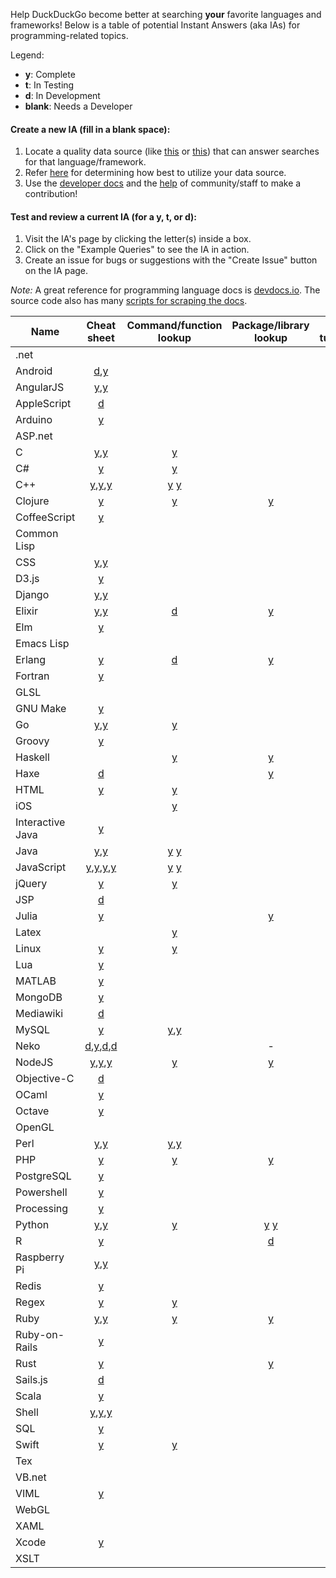Help DuckDuckGo become better at searching **your** favorite languages and frameworks! Below is a table of potential Instant Answers (aka IAs) for programming-related topics. 

Legend:
* **y**: Complete
* **t**: In Testing
* **d**: In Development  
* **blank**: Needs a Developer

#### Create a new IA (fill in a blank space): 
 
1. Locate a quality data source (like [this](http://devdocs.io/) or [this](http://overapi.com/developer-tools)) that can answer searches for that language/framework.  
2. Refer [here](http://docs.duckduckhack.com/welcome/determining-ia-type.html) for determining how best to utilize your data source.  
3. Use the [developer docs](http://docs.duckduckhack.com/) and the [help](http://docs.duckduckhack.com/resources/get-in-touch.html) of community/staff to make a contribution!  

#### Test and review a current IA (for a y, t, or d):

1. Visit the IA's page by clicking the letter(s) inside a box. 
2. Click on the "Example Queries" to see the IA in action.
3. Create an issue for bugs or suggestions with the "Create Issue" button on the IA page.  

*Note:* A great reference for programming language docs is [devdocs.io](http://devdocs.io/). The source code also has many [scripts for scraping the docs](https://github.com/Thibaut/devdocs/tree/master/lib/docs/scrapers).  

Name | Cheat sheet | Command/function lookup | Package/library lookup | Q&A / tutorials
----|:----:|:----:|:----:|:----:
.net |   |   |   |  
Android | [d](https://duck.co/ia/view/adb_cheatsheet),[y](https://duck.co/ia/view/intellij_cheat_sheet)  |   |   | [y](https://duck.co/ia/view/android_enthusiasts)
AngularJS | [y](https://duck.co/ia/view/angularjs_cheat_sheet),[y](https://duck.co/ia/view/angular2_cheat_sheet) |   |   |  
AppleScript | [d](https://duck.co/ia/view/applescript_cheat_sheet)  |   |   |  
Arduino |[y](https://duck.co/ia/view/arduino_cheat_sheet)   |   |   |  
ASP.net |   |   |   |  
C | [y](https://duck.co/ia/view/c_cheat_sheet),[y](https://duck.co/ia/view/c_char_manipulation_cheat_sheet) | [y](https://duck.co/ia/view/syntax)  |   |  
C# | [y](https://duck.co/ia/view/c_sharp_snippets_cheat_sheet) | [y](https://duck.co/ia/view/syntax)  |   |  
C++ | [y](https://duck.co/ia/view/cpp_cheat_sheet),[y](https://duck.co/ia/view/cpp_strings_cheat_sheet),[y](https://duck.co/ia/view/cpp_algorithms_cheat_sheet) | [y](https://duck.co/ia/view/cppreference_doc)  [y](https://duck.co/ia/view/syntax) |   |  
Clojure | [y](https://duck.co/ia/view/clojure_cheat_sheet) | [y](https://duck.co/ia/view/clojure) | [y](https://duck.co/ia/view/clojars) |  
CoffeeScript | [y](https://duck.co/ia/view/coffeescript_cheat_sheet) |   |   |  
Common Lisp | | | |
CSS | [y](https://duck.co/ia/view/css_cheat_sheet),[y](https://duck.co/ia/view/sass_cheat_sheet) |   |   | 
D3.js | [y](https://duck.co/ia/view/d3js_cheat_sheet) |   |   | 
Django | [y](https://duck.co/ia/view/django_cheat_sheet),[y](https://duck.co/ia/view/django_model_cheat_sheet)  |   |   |  
Elixir | [y](https://duck.co/ia/view/elixir_cheat_sheet),[y](https://duck.co/ia/view/iex_cheat_sheet) | [d](https://duck.co/ia/view/elixir) | [y](https://duck.co/ia/view/hex) | 
Elm | [y](https://duck.co/ia/view/elm_cheat_sheet) | | | 
Emacs Lisp | | | |
Erlang | [y](https://duck.co/ia/view/erlang_cheat_sheet)  | [d](https://duck.co/ia/view/erlang)  | [y](https://duck.co/ia/view/hex)  |
Fortran | [y](https://duck.co/ia/view/fortran_cheat_sheet) |   |   |
GLSL |  |   |   |  
GNU Make | [y](https://duck.co/ia/view/gnu_make_cheat_sheet)  |   |   |  
Go | [y](https://duck.co/ia/view/golang_cheat_sheet),[y](https://duck.co/ia/view/go_tools_cheat_sheet) |[y](https://duck.co/ia/view/syntax)   |   |  
Groovy | [y](https://duck.co/ia/view/groovy_cheat_sheet) |   |   |  
Haskell |   | [y](https://duck.co/ia/view/hayoo) | [y](https://duck.co/ia/view/hackage) |  
Haxe | [d](https://duck.co/ia/view/haxe_operators) |   | [y](https://duck.co/ia/view/haxelib) |  
HTML | [y](https://duck.co/ia/view/html_cheat_sheet) | [y](https://duck.co/ia/view/htmlref) |   |  
iOS |   | [y](https://duck.co/ia/view/ios) |   |  
Interactive Java | [y](https://duck.co/ia/view/interactive_java_cheat_sheet) |  |   |  
Java | [y](https://duck.co/ia/view/java_cheat_sheet),[y](https://duck.co/ia/view/java_file_handling_cheat_sheet) | [y](https://duck.co/ia/view/java) [y](https://duck.co/ia/view/syntax)|   |  
JavaScript | [y](https://duck.co/ia/view/javascript_cheat_sheet),[y](https://duck.co/ia/view/javascript_dom_cheat_sheet),[y](https://duck.co/ia/view/js_keycodes_cheat_sheet),[y](https://duck.co/ia/view/es6_cheat_sheet) | [y](https://duck.co/ia/view/mdnjs) [y](https://duck.co/ia/view/syntax) |   |  
jQuery | [y](https://duck.co/ia/view/jquery_cheat_sheet) | [y](https://duck.co/ia/view/jquery) |   |  
JSP | [d](https://duck.co/ia/view/javaserver_pages_cheat_sheet) |   |   |  
Julia | [y](https://duck.co/ia/view/julia_cheat_sheet) |   | [y](https://duck.co/ia/view/julia) |  
Latex | | [y](https://duck.co/ia/view/latex) |   |  
Linux | [y](https://duck.co/ia/view/linux_cheat_sheet) | [y](https://duck.co/ia/view/linux_error) |   | [y](https://duck.co/ia/view/unix)
Lua | [y](https://duck.co/ia/view/lua_cheat_sheet) |   |   |  
MATLAB | [y](https://duck.co/ia/view/matlab_cheat_sheet) |   |   |  
MongoDB | [y](https://duck.co/ia/view/mongodb_cheat_sheet) |   |   |  
Mediawiki | [d](https://duck.co/ia/view/mediawiki) |   |   | 
MySQL | [y](https://duck.co/ia/view/mysql_cheat_sheet) | [y](https://duck.co/ia/view/my_sql),[y](https://duck.co/ia/view/my_sqlerrors) |   |  
Neko | [d](https://duck.co/ia/view/neko_vm),[y](https://duck.co/ia/view/neko_builtins),[d](https://duck.co/ia/view/neko_operators),[d](https://duck.co/ia/view/neko_std) |   | - |  
NodeJS | [y](https://duck.co/ia/view/nodejs_cheat_sheet),[y](https://duck.co/ia/view/nodejs_tutorials_cheat_sheet),[y](https://duck.co/ia/view/npm_cheat_sheet) | [y](https://duck.co/ia/view/node_js) | [y](https://duck.co/ia/view/npm) |  
Objective-C | [d](https://duck.co/ia/view/objective_c_cheat_sheet)|   |   |  
OCaml | [y](https://duck.co/ia/view/ocaml_cheat_sheet) |   |   |  
Octave | [y](https://duck.co/ia/view/octave_cheat_sheet) |   |   |  
OpenGL |   |   |   |  
Perl | [y](https://duck.co/ia/view/perl_cheat_sheet),[y](https://duck.co/ia/view/perldoc_cheat_sheet) | [y](https://duck.co/ia/view/perl_doc),[y](https://duck.co/ia/view/perl6doc) |   |  
PHP | [y](https://duck.co/ia/view/php_cheat_sheet) | [y](https://duck.co/ia/view/php) | [y](https://duck.co/ia/view/packagist)  |  
PostgreSQL | [y](https://duck.co/ia/view/postgresql_cheat_sheet) |   |   |  
Powershell | [y](https://duck.co/ia/view/powershell_cheat_sheet) |   |   |  
Processing | [y](https://duck.co/ia/view/processing_lang_cheat_sheet) |   |   |  
Python | [y](https://duck.co/ia/view/python_cheat_sheet),[y](https://duck.co/ia/view/flask_cheat_sheet) | [y](https://duck.co/ia/view/python) | [y](https://duck.co/ia/view/py_pi) [y](https://duck.co/ia/view/syntax)|  
R | [y](https://duck.co/ia/view/r_cheat_sheet) |   | [d](https://duck.co/ia/view/cran) |  
Raspberry Pi | [y](https://duck.co/ia/view/raspberrypi_cheat_sheet),[y](https://duck.co/ia/view/vcgencmd_cheat_sheet) |   |   |  
Redis |  [y](https://duck.co/ia/view/redis_cheat_sheet) |   |   |  
Regex | [y](https://duck.co/ia/view/regex_cheat_sheet) | [y](https://duck.co/ia/view/regexp) |   |  
Ruby | [y](https://duck.co/ia/view/ruby_cheat_sheet),[y](https://duck.co/ia/view/ruby_globals_cheat_sheet) |[y](https://duck.co/ia/view/syntax)   | [y](https://duck.co/ia/view/ruby_gems) |  
Ruby-on-Rails |[y](https://duck.co/ia/view/rails_cheat_sheet)   |   |   |  
Rust | [y](https://duck.co/ia/view/rust_types_cheat_sheet) |   | [y](https://duck.co/ia/view/rust_cargo) |  
Sails.js | [d](https://duck.co/ia/view/sailsjs_install_cheat_sheet) |   |   |   
Scala | [y](https://duck.co/ia/view/scala_cheat_sheet) |   |   |  
Shell | [y](https://duck.co/ia/view/shell_cheat_sheet),[y](https://duck.co/ia/view/hdfs_shell_cheat_sheet),[y](https://duck.co/ia/view/shell_variables_cheat_sheet) |   |   |  
SQL | [y](https://duck.co/ia/view/sql_cheat_sheet) |   |   |  
Swift | [y](https://duck.co/ia/view/swift_cheat_sheet) |[y](https://duck.co/ia/view/syntax)   |   |  
Tex |   |   |   | [y](https://duck.co/ia/view/tex)
VB.net |   |   |   |  
VIML | [y](https://duck.co/ia/view/viml_cheat_sheet) |   |   |  
WebGL |   |   |   |  
XAML |   |   |   |  
Xcode | [y](https://duck.co/ia/view/xcode_cheat_sheet) |   |   |  
XSLT |   |   |   | 
